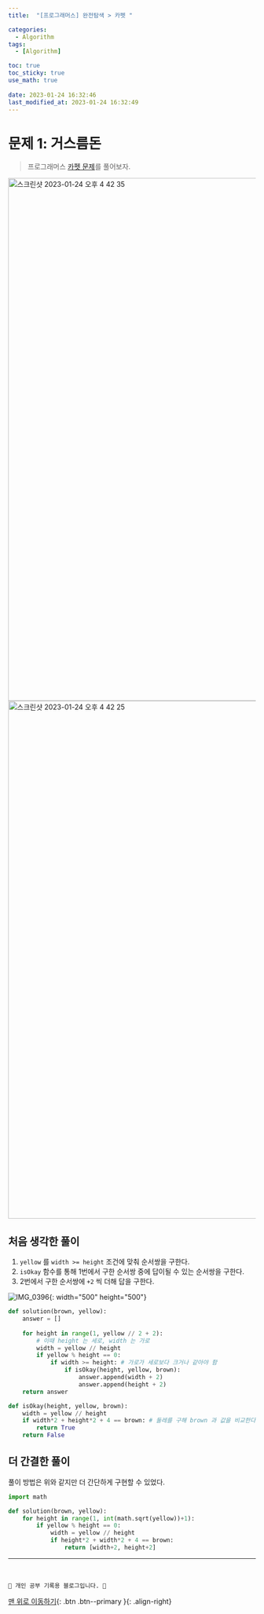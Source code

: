 ```yaml
---
title:  "[프로그래머스] 완전탐색 > 카펫 "

categories:
  - Algorithm
tags:
  - [Algorithm]

toc: true
toc_sticky: true
use_math: true
 
date: 2023-01-24 16:32:46
last_modified_at: 2023-01-24 16:32:49
---
```


# 문제 1: 거스름돈
> 프로그래머스 [카펫 문제](https://school.programmers.co.kr/learn/courses/30/lessons/42842)를 풀어보자.

<img width="1065" alt="스크린샷 2023-01-24 오후 4 42 35" src="https://user-images.githubusercontent.com/59405576/214236901-c12d30f5-e0a4-4d4d-ab21-296e9e754e0d.png">
<img width="1055" alt="스크린샷 2023-01-24 오후 4 42 25" src="https://user-images.githubusercontent.com/59405576/214236874-45dd03ce-d391-4bdd-86c2-0f4a5a6e584a.png">

## 처음 생각한 풀이
1. `yellow` 를 `width >= height` 조건에 맞춰 순서쌍을 구한다.
2. `isOkay` 함수를 통해 1번에서 구한 순서쌍 중에 답이될 수 있는 순서쌍을 구한다.
3. 2번에서 구한 순서쌍에 `+2` 씩 더해 답을 구한다.

![IMG_0396](https://user-images.githubusercontent.com/59405576/214236660-7e33a5b2-5207-4fc4-a763-7d4f995ebc97.jpg){: width="500" height="500"}

```py
def solution(brown, yellow):
    answer = []
    
    for height in range(1, yellow // 2 + 2):
        # 이때 height 는 세로, width 는 가로
        width = yellow // height
        if yellow % height == 0:
            if width >= height: # 가로가 세로보다 크거나 같아야 함
                if isOkay(height, yellow, brown):
                    answer.append(width + 2)
                    answer.append(height + 2)
    return answer

def isOkay(height, yellow, brown):
    width = yellow // height
    if width*2 + height*2 + 4 == brown: # 둘레를 구해 brown 과 값을 비교한다
        return True
    return False
```

## 더 간결한 풀이
풀이 방법은 위와 같지만 더 간단하게 구현할 수 있었다.

```py
import math

def solution(brown, yellow):
    for height in range(1, int(math.sqrt(yellow))+1):
        if yellow % height == 0:
            width = yellow // height
            if height*2 + width*2 + 4 == brown:
                return [width+2, height+2]
```















***
<br>


    💛 개인 공부 기록용 블로그입니다. 👻

[맨 위로 이동하기](#){: .btn .btn--primary }{: .align-right}